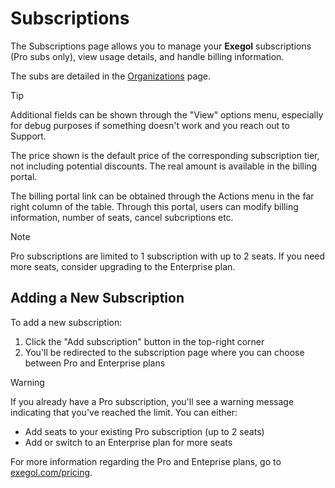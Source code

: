 # Subscriptions

The Subscriptions page allows you to manage your **Exegol** <Badge type="pro" /> subscriptions (Pro subs only), view usage details, and handle billing information.

The <Badge type="enterprise" /> subs are detailed in the [Organizations](organizations#subscriptions) page.

> [!TIP]
> Additional fields can be shown through the "View" options menu, especially for debug purposes if something doesn't work and you reach out to Support.

The price shown is the default price of the corresponding subscription tier, not including potential discounts. The real amount is available in the billing portal.

The billing portal link can be obtained through the Actions menu in the far right column of the table. Through this portal, users can modify billing information, number of seats, cancel subcriptions etc.

> [!NOTE]
> Pro subscriptions are limited to 1 subscription with up to 2 seats. If you need more seats, consider upgrading to the Enterprise plan.

## Adding a New Subscription

To add a new subscription:

1. Click the "Add subscription" button in the top-right corner
2. You'll be redirected to the subscription page where you can choose between Pro and Enterprise plans

> [!WARNING]
> If you already have a Pro subscription, you'll see a warning message indicating that you've reached the limit. You can either:
> - Add seats to your existing Pro subscription (up to 2 seats)
> - Add or switch to an Enterprise plan for more seats

For more information regarding the Pro and Enteprise plans, go to [exegol.com/pricing](https://exegol.com/pricing).